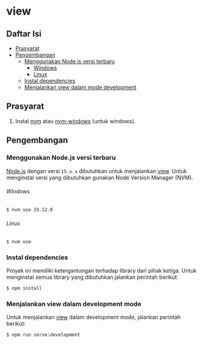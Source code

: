 # view

## Daftar Isi

- [Prasyarat](#prasyarat)
- [Pengembangan](#pengembangan)
  - [Menggunakan Node.js versi terbaru](#menggunakan-nodejs-versi-terbaru)
    - [Windows](#windows)
    - [Linux](#linux)
  - [Instal dependencies](#instal-dependencies)
  - [Menjalankan view dalam mode development](#menjalankan-view-dalam-development-mode)

## Prasyarat

1. Instal [nvm](https://github.com/nvm-sh/nvm/blob/master/README.md) atau [nvm-windows](https://github.com/coreybutler/nvm-windows/releases) (untuk windows).

## Pengembangan

### Menggunakan Node.js versi terbaru

[Node.js](https://nodejs.org/) dengan versi `15.x.x` dibutuhkan untuk menjalankan [view](#view). Untuk menginstal versi yang dibutuhkan gunakan Node Version Manager (NVM).

###### Windows

``` cmd
$ nvm use 15.12.0
```

###### Linux

``` sh
$ nvm use
```

### Instal dependencies

Proyek ini memiliki ketergantungan terhadap library dari pihak ketiga. Untuk menginstal semua library yang dibutuhkan jalankan perintah berikut:

``` sh
$ npm install
```

### Menjalankan view dalam development mode

Untuk menjalankan [view](#view) dalam development mode, jalankan perintah berikut:

``` sh
$ npm run serve:development
```
